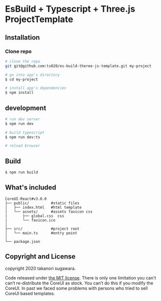 # EsBuild + Typescript + Three.js ProjectTemplate


## Installation

### Clone repo

``` bash
# clone the repo
git git@github.com:ts020/es-build-theree-js-template.git my-project

# go into app's directory
$ cd my-project

# install app's dependencies
$ npm install
```

## development
```bash
# run dev server
$ npm run dev

# build typescript
$ npm run dev:ts

# reload browser
```

## Build
```bash
$ npm run build
```

## What's included
```
CoreUI-React#v3.0.0
├── public/          #static files
│   ├── index.html   #html template
│   └── assets/      #assets favicon css
|       ├── global.css  css
|       └── favicon.ico       
│
├── src/             #project root
│   └── main.ts      #entry point 
│
└── package.json
```

## Copyright and License

copyright 2020 takanori sugawara.   

 
Code released under [the MIT license](https://github.com/coreui/coreui-free-react-admin-template/blob/master/LICENSE).
There is only one limitation you can't can’t re-distribute the CoreUI as stock. You can’t do this if you modify the CoreUI. In past we faced some problems with persons who tried to sell CoreUI based templates.
